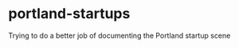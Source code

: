 portland-startups
=================

Trying to do a better job of documenting the Portland startup scene
